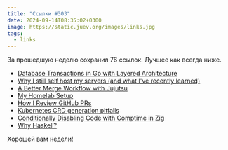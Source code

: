 ```yaml
---
title: "Ссылки #303"
date: 2024-09-14T08:35:02+0300
image: https://static.juev.org/images/links.jpg
tags: 
  - links
---
```


За прошедшую неделю сохранил 76 ссылок. Лучшее как всегда ниже.

- [Database Transactions in Go with Layered Architecture](https://threedots.tech/post/database-transactions-in-go/)
- [Why I still self host my servers (and what I've recently learned)](https://chollinger.com/blog/2024/08/why-i-still-self-host-my-servers-and-what-ive-recently-learned/)
- [A Better Merge Workflow with Jujutsu](https://ofcr.se/jujutsu-merge-workflow/)
- [My Homelab Setup](https://arslan.io/2024/09/10/my-homelab-setup/)
- [How I Review GitHub PRs](https://www.bitquabit.com/post/how-i-do-github-prs/)
- [Kubernetes CRD generation pitfalls](https://ahmet.im/blog/crd-generation-pitfalls/)
- [Conditionally Disabling Code with Comptime in Zig](https://mitchellh.com/writing/zig-comptime-conditional-disable)
- [Why Haskell?](https://www.gtf.io/musings/why-haskell)

Хорошей вам недели!

